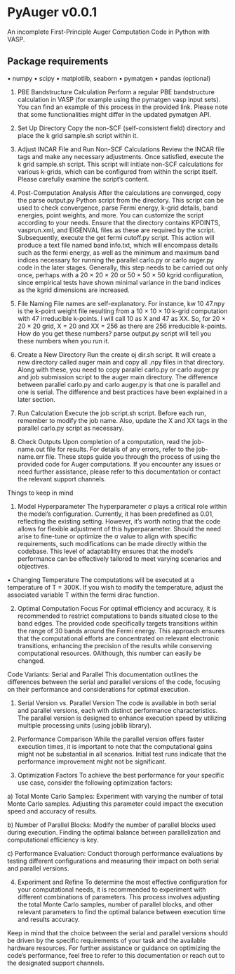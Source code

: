 # PyAuger v0.0.1
An incomplete First-Principle Auger Computation Code in Python with VASP.

## Package requirements
• numpy
• scipy
• matplotlib, seaborn
• pymatgen
• pandas (optional)


1. PBE Bandstructure Calculation
Perform a regular PBE bandstructure calculation in VASP (for example using the pymatgen vasp input sets). You can find an example of this process in the provided link. Please note that some functionalities might differ in the updated pymatgen API.

2. Set Up Directory
Copy the non-SCF (self-consistent field) directory and place the k grid sample.sh script within it.

3. Adjust INCAR File and Run Non-SCF Calculations
Review the INCAR file tags and make any necessary adjustments. Once satisfied, execute the k grid sample.sh script. This script will initiate non-SCF calculations for various k-grids, which can be configured from within the script itself.
Please carefully examine the script’s content.

4. Post-Computation Analysis
After the calculations are converged, copy the parse output.py Python script from the directory. This script can be used to check convergence, parse Fermi energy, k-grid details, band energies, point weights, and more. You can customize the script according to your needs. Ensure that the directory contains KPOINTS, vasprun.xml, and EIGENVAL files as these are required by the script.
Subsequently, execute the get fermi cutoff.py script. This action will produce a text file named band info.txt, which will encompass details such as the fermi energy, as well as the minimum and maximum band indices necessary for running the parallel carlo.py or carlo auger.py code in the later stages. Generally, this step needs to be carried out only once, perhaps with a 20 × 20 × 20 or 50 × 50 × 50 kgrid configuration, since empirical tests have shown minimal variance in the band indices as the kgrid dimensions are increased.

5. File Naming
File names are self-explanatory. For instance, kw 10 47.npy is the k-point weight file resulting from a 10 × 10 × 10 k-grid computation with 47 irreducible k-points. I will call 10 as X and 47 as XX. So, for 20 × 20 × 20 grid, X = 20 and XX = 256 as there are 256 irreducible k-points. How do you get these numbers? parse output.py script will tell you these numbers when you run it.

6. Create a New Directory
Run the create oj dir.sh script. It will create a new directory called auger main and copy all .npy files in that directory.
Along with these, you need to copy parallel carlo.py or carlo auger.py and job submission script to the auger main directory.
The difference between parallel carlo.py and carlo auger.py is that one is parallel and one is serial. The difference and best practices have been explained in a later section.
7. Run Calculation
Execute the job script.sh script. Before each run, remember to modify the job name. Also, update the X and XX tags in the parallel carlo.py script as necessary.
8. Check Outputs
Upon completion of a computation, read the job-name.out file for results. For details of any errors, refer to the job-name.err file.
These steps guide you through the process of using the provided code for Auger computations. If you encounter any issues or need further assistance, please refer to this documentation or contact the relevant support channels.

Things to keep in mind

1. Model Hyperparameter
The hyperparameter σ plays a critical role within the model’s configuration. Currently, it has been predefined as 0.01, reflecting the existing setting. However, it’s worth noting that the code allows for flexible adjustment of this hyperparameter.
Should the need arise to fine-tune or optimize the σ value to align with specific requirements, such modifications can be made directly within the codebase. This level of adaptability ensures that the model’s performance can be effectively tailored to meet varying scenarios and objectives.

• Changing Temperature
The computations will be executed at a temperature of T = 300K. If you wish to modify the temperature, adjust the associated variable T within the fermi dirac function.

2. Optimal Computation Focus
For optimal efficiency and accuracy, it is recommended to restrict computations to bands situated close to the band edges. The provided code specifically targets transitions within the range of 30 bands around the Fermi energy. This approach ensures that the computational efforts are concentrated on relevant electronic transitions, enhancing the precision of the results while conserving computational resources. 0Although, this number can easily be changed.

Code Variants: Serial and Parallel
This documentation outlines the differences between the serial and parallel versions of the code, focusing on their performance and considerations for optimal execution.

1. Serial Version vs. Parallel Version
The code is available in both serial and parallel versions, each with distinct performance characteristics. The parallel version is designed to enhance execution speed by utilizing multiple processing units (using joblib library).

2. Performance Comparison
While the parallel version offers faster execution times, it is important to note that the computational gains might not be substantial in all scenarios. Initial test runs indicate that the performance improvement might not be significant.

3. Optimization Factors
To achieve the best performance for your specific use case, consider the following optimization factors:

a) Total Monte Carlo Samples: Experiment with varying the number of total Monte Carlo samples. Adjusting this parameter could impact the execution speed and accuracy of results.

b) Number of Parallel Blocks: Modify the number of parallel blocks used during execution. Finding the optimal balance between parallelization and computational efficiency is key.

c) Performance Evaluation: Conduct thorough performance evaluations by testing different configurations and measuring their impact on both serial and parallel versions.

4. Experiment and Refine
To determine the most effective configuration for your computational needs, it is recommended to experiment with different combinations of parameters. This process involves adjusting the total Monte Carlo samples, number of parallel blocks, and other relevant parameters to find the optimal balance between execution time and results accuracy.

Keep in mind that the choice between the serial and parallel versions should be driven by the specific requirements of your task and the available hardware resources.
For further assistance or guidance on optimizing the code’s performance, feel free to refer to this documentation or reach out to the designated support channels.
